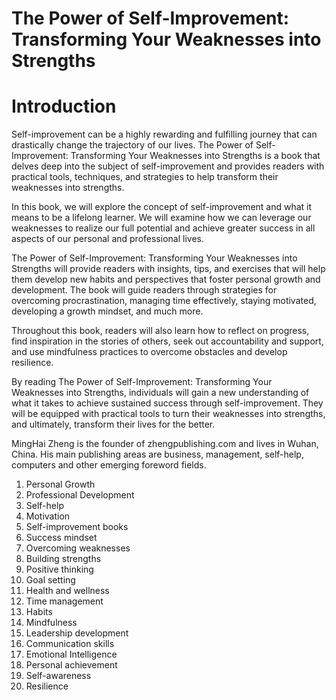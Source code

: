 # The Power of Self-Improvement: Transforming Your Weaknesses into Strengths

# Introduction

Self-improvement can be a highly rewarding and fulfilling journey that can drastically change the trajectory of our lives. The Power of Self-Improvement: Transforming Your Weaknesses into Strengths is a book that delves deep into the subject of self-improvement and provides readers with practical tools, techniques, and strategies to help transform their weaknesses into strengths.

In this book, we will explore the concept of self-improvement and what it means to be a lifelong learner. We will examine how we can leverage our weaknesses to realize our full potential and achieve greater success in all aspects of our personal and professional lives.

The Power of Self-Improvement: Transforming Your Weaknesses into Strengths will provide readers with insights, tips, and exercises that will help them develop new habits and perspectives that foster personal growth and development. The book will guide readers through strategies for overcoming procrastination, managing time effectively, staying motivated, developing a growth mindset, and much more.

Throughout this book, readers will also learn how to reflect on progress, find inspiration in the stories of others, seek out accountability and support, and use mindfulness practices to overcome obstacles and develop resilience.

By reading The Power of Self-Improvement: Transforming Your Weaknesses into Strengths, individuals will gain a new understanding of what it takes to achieve sustained success through self-improvement. They will be equipped with practical tools to turn their weaknesses into strengths, and ultimately, transform their lives for the better.

MingHai Zheng is the founder of zhengpublishing.com and lives in Wuhan, China. His main publishing areas are business, management, self-help, computers and other emerging foreword fields.



1. Personal Growth
2. Professional Development
3. Self-help
4. Motivation
5. Self-improvement books
6. Success mindset
7. Overcoming weaknesses
8. Building strengths
9. Positive thinking
10. Goal setting
11. Health and wellness
12. Time management
13. Habits
14. Mindfulness
15. Leadership development
16. Communication skills
17. Emotional Intelligence
18. Personal achievement
19. Self-awareness
20. Resilience

